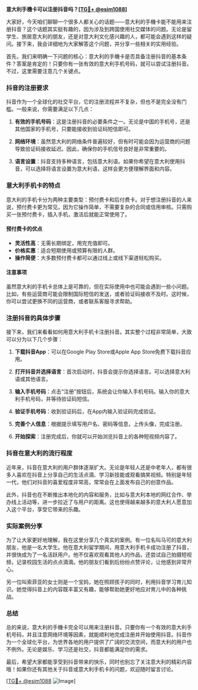 **意大利手機卡可以注册抖音吗？[[TG💪+ @esim1088](https://t.me/s/esim1088)]**

大家好，今天咱们聊聊一个很多人都关心的话题——意大利的手機卡能不能用来注册抖音？这个话题其实挺有趣的，因为涉及到跨国使用社交媒体的问题。无论是留学生、旅居意大利的朋友，还是对意大利文化感兴趣的人，都可能会遇到这样的疑问。接下来，我会详细地为大家解答这个问题，并分享一些相关的实用经验。

首先，我们来明确一下问题的核心：意大利的手機卡是否具备注册抖音的基本条件？答案是肯定的！只要你有一张有效的意大利手机号码，就可以尝试注册抖音。不过，这里需要注意几个关键点。

### 抖音的注册要求

抖音作为一个全球化的社交平台，它的注册流程并不复杂，但也不是完全没有门槛。一般来说，你需要满足以下几点：

1. **有效的手机号码**：这是注册抖音的必要条件之一。无论是中国的手机号，还是其他国家的手机号，只要能接收到验证码短信即可。
   
2. **网络环境**：虽然意大利的网络条件普遍较好，但有时可能会因为运营商的问题导致验证码接收延迟。因此，确保你的手机信号良好是非常重要的。

3. **语言设置**：抖音支持多种语言，包括意大利语。如果你希望在意大利使用抖音，可以选择将语言设置为意大利语，这样会更方便理解界面和内容。

### 意大利手机卡的特点

意大利的手机卡分为两种主要类型：预付费卡和后付费卡。对于想注册抖音的人来说，预付费卡更为常见，因为它操作简单，不需要复杂的合同或信用审核。只需购买一张预付费卡，插入手机，激活后就能正常使用了。

#### 预付费卡的优点

- **灵活性高**：无需长期绑定，用完充值即可。
- **价格实惠**：适合短期使用或预算有限的人群。
- **操作简便**：大多数预付费卡都可以通过线上或线下渠道轻松购买。

#### 注意事项

虽然意大利的手机卡总体上是可靠的，但在实际使用中也可能会遇到一些小问题。比如，有些运营商可能会限制国际短信的发送，或者验证码接收不及时。这时候，你可以尝试更换不同的运营商，或者联系客服寻求帮助。

### 注册抖音的具体步骤

接下来，我们来看看如何用意大利手机卡注册抖音。其实整个过程非常简单，大致可以分为以下几个步骤：

1. **下载抖音App**：可以在Google Play Store或Apple App Store免费下载抖音应用。

2. **打开抖音并选择语言**：首次启动时，抖音会提示你选择语言。可以选择意大利语或其他语言。

3. **输入手机号码**：点击“注册”按钮后，系统会让你输入手机号码。输入你的意大利手机号码，并等待验证码短信。

4. **验证手机号码**：收到验证码后，在App内输入验证码完成验证。

5. **完善个人信息**：根据提示填写用户名、密码等信息，上传头像，完成注册。

6. **开始探索**：注册完成后，你就可以开始浏览抖音上的各种短视频内容了。

### 抖音在意大利的流行程度

近年来，抖音在意大利的用户群体逐渐扩大。无论是年轻人还是中老年人，都有很多人喜欢在抖音上分享自己的生活点滴、学习新技能或观看搞笑视频。特别是年轻一代，他们对抖音的喜爱程度非常高，常常会在上面发布自己的创意作品。

此外，抖音也在不断推出本地化的内容和服务，比如与意大利本地的网红合作、举办线上活动等，进一步拉近了与用户的距离。这也使得越来越多的意大利人愿意加入这个平台，享受它带来的乐趣。

### 实际案例分享

为了让大家更好地理解，我在这里分享几个真实的案例。有一位名叫马可的意大利朋友，他是一名大学生。他在意大利留学期间，用意大利手机卡成功注册了抖音，并很快成为了一名活跃用户。他不仅喜欢观看其他人的作品，还尝试自己拍摄短视频，记录校园生活的点点滴滴。他的朋友们看到后纷纷点赞评论，让他感到非常开心。

另一位叫索菲亚的女士则是一个宝妈，她在照顾孩子的同时，利用抖音学习育儿知识。她觉得抖音上的内容既丰富又有趣，能够帮助她更好地应对育儿中的各种挑战。

### 总结

总的来说，意大利的手機卡完全可以用来注册抖音。只要你有一个有效的意大利手机号码，并且注意网络环境等因素，就能顺利地完成注册并开始使用抖音。抖音作为一个全球化平台，为世界各地的用户提供了广阔的交流空间，而意大利的用户也不例外。无论是娱乐、学习还是社交，抖音都能满足你的需求。

最后，希望大家都能享受到抖音带来的快乐，同时也别忘了关注意大利的精彩内容哦！如果你还有其他关于抖音或意大利手机卡的问题，欢迎随时留言讨论。

[[TG💪+ @esim1088](https://t.me/s/esim1088) ![Image](https://i.postimg.cc/4NQfJmqS/Snipaste-2025-05-13-00-14-12.png)]
